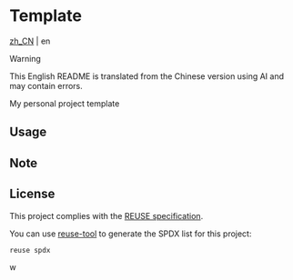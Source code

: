 <!--
SPDX-FileCopyrightText: 2025 Chen Linxuan <me@black-desk.cn>

SPDX-License-Identifier: MIT
-->

# Template

[zh_CN](README.zh_CN.md) | en

> [!WARNING]
> This English README is translated from the Chinese version
> using AI and may contain errors.

My personal project template

## Usage

<!-- TODO -->

## Note

<!-- TODO -->

## License

This project complies with the [REUSE specification](https://reuse.software/spec-3.3/).

You can use [reuse-tool](https://github.com/fsfe/reuse-tool) to generate the SPDX list for this project:

```bash
reuse spdx
```
w
